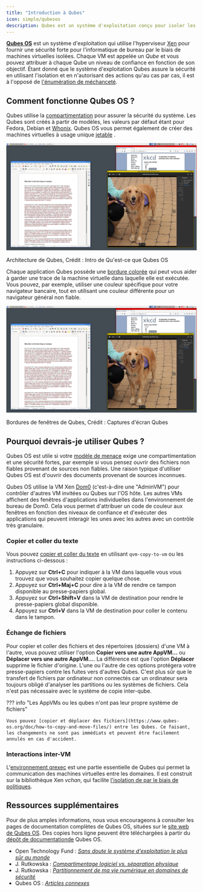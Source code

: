 ```yaml
---
title: "Introduction à Qubes"
icon: simple/qubesos
description: Qubes est un système d'exploitation conçu pour isoler les applications au sein de machines virtuelles afin de renforcer la sécurité.
---
```


[**Qubes OS**](../desktop.md#qubes-os) est un système d'exploitation qui utilise l'hyperviseur [Xen](https://en.wikipedia.org/wiki/Xen) pour fournir une sécurité forte pour l'informatique de bureau par le biais de machines virtuelles isolées. Chaque VM est appelée un *Qube* et vous pouvez attribuer à chaque Qube un niveau de confiance en fonction de son objectif. Étant donné que le système d'exploitation Qubes assure la sécurité en utilisant l'isolation et en n'autorisant des actions qu'au cas par cas, il est à l'opposé de [l'énumération de méchanceté](https://www.ranum.com/security/computer_security/editorials/dumb/).

## Comment fonctionne Qubes OS ?

Qubes utilise la [compartimentation](https://www.qubes-os.org/intro/) pour assurer la sécurité du système. Les Qubes sont créés à partir de modèles, les valeurs par défaut étant pour Fedora, Debian et [Whonix](../desktop.md#whonix). Qubes OS vous permet également de créer des machines virtuelles à usage unique [jetable](https://www.qubes-os.org/doc/how-to-use-disposables/) .

![Architecture de Qubes](../assets/img/qubes/qubes-trust-level-architecture.png)
<figcaption>Architecture de Qubes, Crédit : Intro de Qu'est-ce que Qubes OS</figcaption>

Chaque application Qubes possède une [bordure colorée](https://www.qubes-os.org/screenshots/) qui peut vous aider à garder une trace de la machine virtuelle dans laquelle elle est exécutée. Vous pouvez, par exemple, utiliser une couleur spécifique pour votre navigateur bancaire, tout en utilisant une couleur différente pour un navigateur général non fiable.

![Bordure colorée](../assets/img/qubes/r4.0-xfce-three-domains-at-work.png)
<figcaption>Bordures de fenêtres de Qubes, Crédit : Captures d'écran Qubes</figcaption>

## Pourquoi devrais-je utiliser Qubes ?

Qubes OS est utile si votre [modèle de menace](../basics/threat-modeling.md) exige une compartimentation et une sécurité fortes, par exemple si vous pensez ouvrir des fichiers non fiables provenant de sources non fiables. Une raison typique d'utiliser Qubes OS est d'ouvrir des documents provenant de sources inconnues.

Qubes OS utilise la VM Xen [Dom0](https://wiki.xenproject.org/wiki/Dom0) (c'est-à-dire une "AdminVM") pour contrôler d'autres VM invitées ou Qubes sur l'OS hôte. Les autres VMs affichent des fenêtres d'applications individuelles dans l'environnement de bureau de Dom0. Cela vous permet d'attribuer un code de couleur aux fenêtres en fonction des niveaux de confiance et d'exécuter des applications qui peuvent interagir les unes avec les autres avec un contrôle très granulaire.

### Copier et coller du texte

Vous pouvez [copier et coller du texte](https://www.qubes-os.org/doc/how-to-copy-and-paste-text/) en utilisant `qvm-copy-to-vm` ou les instructions ci-dessous :

1. Appuyez sur **Ctrl+C** pour indiquer à la VM dans laquelle vous vous trouvez que vous souhaitez copier quelque chose.
2. Appuyez sur **Ctrl+Maj+C** pour dire à la VM de rendre ce tampon disponible au presse-papiers global.
3. Appuyez sur **Ctrl+Shift+V** dans la VM de destination pour rendre le presse-papiers global disponible.
4. Appuyez sur **Ctrl+V** dans la VM de destination pour coller le contenu dans le tampon.

### Échange de fichiers

Pour copier et coller des fichiers et des répertoires (dossiers) d'une VM à l'autre, vous pouvez utiliser l'option **Copier vers une autre AppVM...** ou **Déplacer vers une autre AppVM...**. La différence est que l'option **Déplacer** supprime le fichier d'origine. L'une ou l'autre de ces options protégera votre presse-papiers contre les fuites vers d'autres Qubes. C'est plus sûr que le transfert de fichiers par ordinateur non connectés car un ordinateur sera toujours obligé d'analyser les partitions ou les systèmes de fichiers. Cela n'est pas nécessaire avec le système de copie inter-qube.

??? info "Les AppVMs ou les qubes n'ont pas leur propre système de fichiers"

    Vous pouvez [copier et déplacer des fichiers](https://www.qubes-os.org/doc/how-to-copy-and-move-files/) entre les Qubes. Ce faisant, les changements ne sont pas immédiats et peuvent être facilement annulés en cas d'accident.

### Interactions inter-VM

L'[environnement qrexec](https://www.qubes-os.org/doc/qrexec/) est une partie essentielle de Qubes qui permet la communication des machines virtuelles entre les domaines. Il est construit sur la bibliothèque Xen *vchan*, qui facilite [l'isolation de par le biais de politiques](https://www.qubes-os.org/news/2020/06/22/new-qrexec-policy-system/).

## Ressources supplémentaires

Pour de plus amples informations, nous vous encourageons à consulter les pages de documentation complètes de Qubes OS, situées sur le [site web de Qubes OS](https://www.qubes-os.org/doc/). Des copies hors ligne peuvent être téléchargées à partir du [dépôt de documentationde](https://github.com/QubesOS/qubes-doc) Qubes OS.

- Open Technology Fund : [*Sans doute le système d'exploitation le plus sûr au monde*](https://www.opentech.fund/news/qubes-os-arguably-the-worlds-most-secure-operating-system-motherboard/)
- J. Rutkowska : [*Compartimentage logiciel vs. séparation physique*](https://invisiblethingslab.com/resources/2014/Software_compartmentalization_vs_physical_separation.pdf)
- J. Rutkowska : [*Partitionnement de ma vie numérique en domaines de sécurité*](https://blog.invisiblethings.org/2011/03/13/partitioning-my-digital-life-into.html)
- Qubes OS : [*Articles connexes*](https://www.qubes-os.org/news/categories/#articles)
